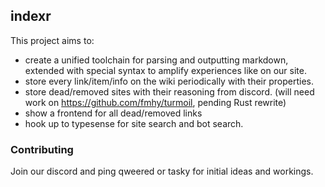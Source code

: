 ## indexr

This project aims to:

- create a unified toolchain for parsing and outputting markdown, extended with special syntax to amplify experiences like on our site.
- store every link/item/info on the wiki periodically with their properties.
- store dead/removed sites with their reasoning from discord. (will need work on https://github.com/fmhy/turmoil, pending Rust rewrite)
- show a frontend for all dead/removed links
- hook up to typesense for site search and bot search.

### Contributing

Join our discord and ping qweered or tasky for initial ideas and workings.
